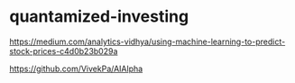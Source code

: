 # quantamized-investing
https://medium.com/analytics-vidhya/using-machine-learning-to-predict-stock-prices-c4d0b23b029a

https://github.com/VivekPa/AIAlpha
